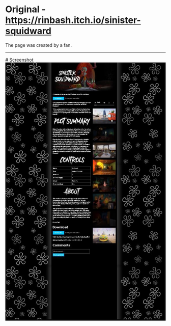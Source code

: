 # Original - https://rinbash.itch.io/sinister-squidward

The page was created by a fan.
<hr>
# Screenshot
<img src="ss.jpg">
